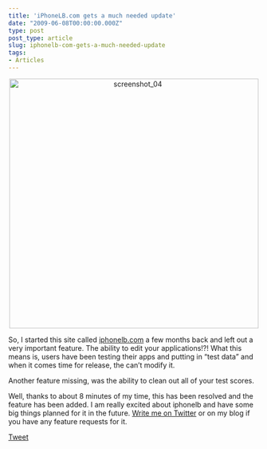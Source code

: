 ```yaml
---
title: 'iPhoneLB.com gets a much needed update'
date: "2009-06-08T00:00:00.000Z"
type: post 
post_type: article
slug: iphonelb-com-gets-a-much-needed-update
tags: 
- Articles
---
```

<p style="text-align: center;">
  <a href="/uploads/2009/screenshot_04.png"><img class="size-full wp-image-200  aligncenter" title="screenshot_04" src="/uploads/2009/screenshot_04.png" alt="screenshot_04" width="500" /></a>
</p>

So, I started this site called [iphonelb.com][1] a few months back and left out a very important feature. The ability to edit your applications!?! What this means is, users have been testing their apps and putting in &#8220;test data&#8221; and when it comes time for release, the can&#8217;t modify it.

Another feature missing, was the ability to clean out all of your test scores.

Well, thanks to about 8 minutes of my time, this has been resolved and the feature has been added. I am really excited about iphonelb and have some big things planned for it in the future. [Write me on Twitter][2] or on my blog if you have any feature requests for it.

<div style="">
  <a href="http://twitter.com/share" class="twitter-share-button" data-count="horizontal" data-text="iPhoneLB.com gets a much needed update" data-url="http://brandontreb.com/iphonelb-com-gets-a-much-needed-update"  data-via="brandontreb" data-related="brandontreb:">Tweet</a>
</div>

 [1]: http://iphonelb.com
 [2]: http://twitter.com/brandontreb
